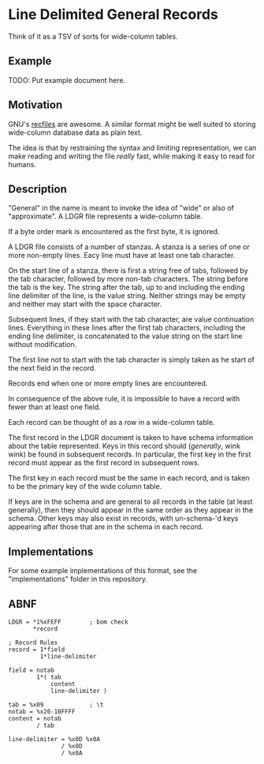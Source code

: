 # Line Delimited General Records

Think of it as a TSV of sorts for wide-column tables.

## Example

TODO: Put example document here.

## Motivation

GNU's
[recfiles](https://www.gnu.org/software/recutils/manual/index.html#Top)
are awesome. A similar format might be well suited to storing
wide-column database data as plain text.

The idea is that by restraining the syntax and limiting representation,
we can make reading and writing the file *really* fast, while making it easy to
read for humans.

## Description

"General" in the name is meant to invoke the idea of "wide" or also of
"approximate". A LDGR file represents a wide-column table.

If a byte order mark is encountered as the first byte, it is ignored.

A LDGR file consists of a number of stanzas. A stanza is a series of one
or more non-empty lines. Eacy line must have at least one tab
character.

On the start line of a stanza, there is first a string free of tabs,
followed by the tab character, followed by more non-tab characters. The
string before the tab is the key. The string after the tab, up to and
including the ending line delimiter of the line, is the value string.
Neither strings may be empty and neither may start with the space
character.

Subsequent lines, if they start with the tab character, are value
continuation lines. Everything in these lines after the first tab
characters, including the ending line delimiter, is concatenated to the
value string on the start line without modification.

The first line not to start with the tab character is simply taken as
he start of the next field in the record.

Records end when one or more empty lines are encountered.

In consequence of the above rule, it is impossible to have a record with
fewer than at least one field.

Each record can be thought of as a row in a wide-column table.

The first record in the LDGR document is taken to have schema
information about the table represented. Keys in this record should
(*generally*, wink wink) be found in subsequent records. In particular,
the first key in the first record must appear as the first record in
subsequent rows.

The first key in each record must be the same in each record, and is
taken to be the primary key of the wide column table.

If keys are in the schema and are general to all records in the table
(at least generally), then they should appear in the same order as they
appear in the schema. Other keys may also exist in records, with
un-schema-'d keys appearing after those that are in the schema in each
record.


## Implementations

For some example implementations of this format, see the
"implementations" folder in this repository.

## ABNF

```
LDGR = *1%xFEFF        ; bom check
       *record

; Record Rules
record = 1*field
         1*line-delimiter

field = notab
        1*( tab
            content
            line-delimiter )

tab = %x09             ; \t
notab = %x20-10FFFF
content = notab
        / tab

line-delimiter = %x0D %x0A
               / %x0D
               / %x0A
```